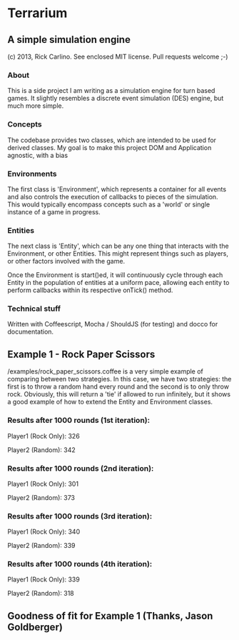 # Terrarium
## A simple simulation engine

(c) 2013, Rick Carlino. See enclosed MIT license. Pull requests welcome ;-)

### About
This is a side project I am writing as a simulation engine for turn based games. It slightly resembles a discrete event simulation (DES) engine, but much more simple.

### Concepts
The codebase provides two classes, which are intended to be used for derived classes. My goal is to make this project DOM and Application agnostic, with a bias

### Environments
The first class is 'Environment', which represents a container for all events and also controls the execution of callbacks to pieces of the simulation. This would typically encompass concepts such as a 'world' or single instance of a game in progress.

### Entities
The next class is 'Entity', which can be any one thing that interacts with the Environment, or other Entities. This might represent things such as players, or other factors involved with the game.

Once the Environment is start()ed, it will continuously cycle through each Entity in the population of entities at a uniform pace, allowing each entity to perform callbacks within its respective onTick() method.

### Technical stuff
Written with Coffeescript, Mocha / ShouldJS (for testing) and docco for documentation.

## Example 1 - Rock Paper Scissors
/examples/rock_paper_scissors.coffee is a very simple example of comparing between two strategies. In this case, we have two strategies: the first is to throw a random hand every round and the second is to only throw rock. Obviously, this will return a 'tie' if allowed to run infinitely, but it shows a good example of how to extend the Entity and Environment classes.


### Results after 1000 rounds (1st iteration):
Player1 (Rock Only): 326

Player2 (Random): 342

### Results after 1000 rounds (2nd iteration):
Player1 (Rock Only): 301

Player2 (Random): 373

### Results after 1000 rounds (3rd iteration):
Player1 (Rock Only): 340

Player2 (Random): 339

### Results after 1000 rounds (4th iteration):
Player1 (Rock Only): 339

Player2 (Random): 318

## Goodness of fit for Example 1 (Thanks, Jason Goldberger)